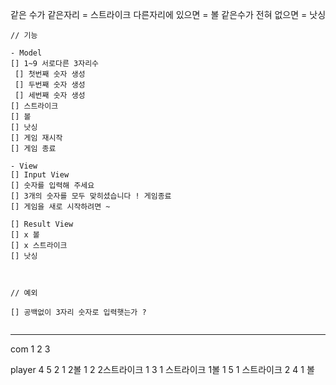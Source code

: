 

같은 수가 같은자리 = 스트라이크
다른자리에 있으면 = 볼
같은수가 전혀 없으면 = 낫싱

````
// 기능

- Model 
[] 1~9 서로다른 3자리수
 [] 첫번째 숫자 생성
 [] 두번째 숫자 생성 
 [] 세번째 숫자 생성 
[] 스트라이크
[] 볼
[] 낫싱
[] 게임 재시작
[] 게임 종료

- View
[] Input View
[] 숫자를 입력해 주세요
[] 3개의 숫자를 모두 맞히셨습니다 ! 게임종료
[] 게임을 새로 시작하려면 ~ 

[] Result View 
[] x 볼 
[] x 스트라이크
[] 낫싱



// 예외

[] 공백없이 3자리 숫자로 입력햇는가 ?
 
````

---------- 
com 1 2 3

player  4 5
        2 1 2볼
        1 2 2스트라이크
        1 3 1 스트라이크 1볼
        1 5 1 스트라이크
        2 4 1 볼

        